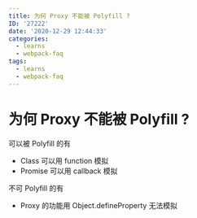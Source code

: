```yaml
---
title: 为何 Proxy 不能被 Polyfill ?
ID: '27222'
date: '2020-12-29 12:44:33'
categories:
  - learns
  - webpack-faq
tags:
  - learns
  - webpack-faq
---
```


# 为何 Proxy 不能被 Polyfill ?

可以被 Polyfill 的有

- Class 可以用 function 模拟
- Promise 可以用 callback 模拟

不可 Polyfill 的有

- Proxy 的功能用 Object.defineProperty 无法模拟
 
 
 
